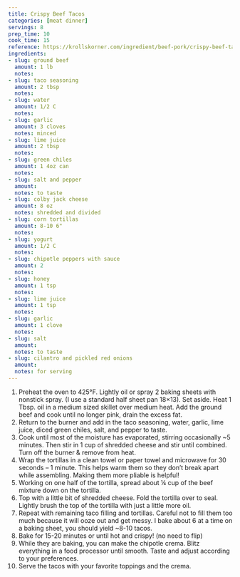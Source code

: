 ```yaml
---
title: Crispy Beef Tacos
categories: [meat dinner]
servings: 8
prep_time: 10
cook_time: 15
reference: https://krollskorner.com/ingredient/beef-pork/crispy-beef-tacos/#wprm-recipe-container-64799
ingredients:
- slug: ground beef
  amount: 1 lb
  notes:
- slug: taco seasoning
  amount: 2 tbsp
  notes:
- slug: water
  amount: 1/2 C
  notes:
- slug: garlic
  amount: 3 cloves
  notes: minced
- slug: lime juice
  amount: 2 tbsp
  notes:
- slug: green chiles
  amount: 1 4oz can
  notes:
- slug: salt and pepper
  amount:
  notes: to taste
- slug: colby jack cheese
  amount: 8 oz
  notes: shredded and divided
- slug: corn tortillas
  amount: 8-10 6"
  notes:
- slug: yogurt
  amount: 1/2 C
  notes:
- slug: chipotle peppers with sauce
  amount: 2
  notes:
- slug: honey
  amount: 1 tsp
  notes:
- slug: lime juice
  amount: 1 tsp
  notes:
- slug: garlic
  amount: 1 clove
  notes:
- slug: salt
  amount:
  notes: to taste
- slug: cilantro and pickled red onions
  amount:
  notes: for serving
---
```


1. Preheat the oven to 425°F. Lightly oil or spray 2 baking sheets with nonstick spray. (I use a standard half sheet pan 18×13). Set aside.
Heat 1 Tbsp. oil in a medium sized skillet over medium heat. Add the ground beef and cook until no longer pink, drain the excess fat.
2. Return to the burner and add in the taco seasoning, water, garlic, lime juice, diced green chiles, salt, and pepper to taste.
3. Cook until most of the moisture has evaporated, stirring occasionally ~5 minutes.
Then stir in 1 cup of shredded cheese and stir until combined. Turn off the burner & remove from heat.
4. Wrap the tortillas in a clean towel or paper towel and microwave for 30 seconds – 1 minute. This helps warm them so they don’t break apart while assembling. Making them more pliable is helpful!
5. Working on one half of the tortilla, spread about ¼ cup of the beef mixture down on the tortilla.
6. Top with a little bit of shredded cheese. Fold the tortilla over to seal. Lightly brush the top of the tortilla with just a little more oil.
7. Repeat with remaining taco filling and tortillas. Careful not to fill them too much because it will ooze out and get messy. I bake about 6 at a time on a baking sheet, you should yield ~8-10 tacos.
8. Bake for 15-20 minutes or until hot and crispy! (no need to flip)
9. While they are baking, you can make the chipotle crema. Blitz everything in a food processor until smooth. Taste and adjust according to your preferences.
10. Serve the tacos with your favorite toppings and the crema.